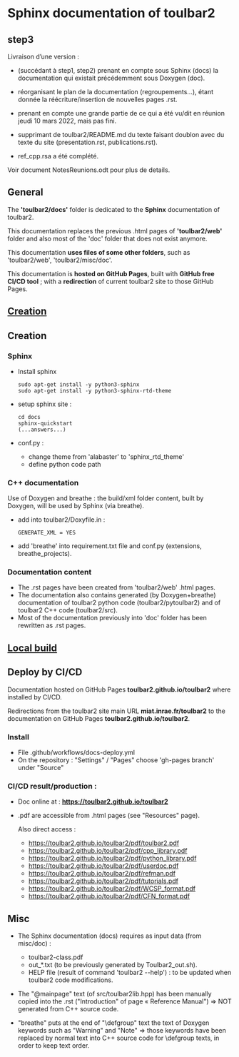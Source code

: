 # Sphinx documentation of toulbar2

## step3

Livraison d’une version :

- (succédant à step1, step2) prenant en compte sous Sphinx (docs) la documentation qui existait précédemment sous Doxygen (doc).
- réorganisant le plan de la documentation (regroupements…), étant donnée la réécriture/insertion de nouvelles pages .rst.
- prenant en compte une grande partie de ce qui a été vu/dit en réunion jeudi 10 mars 2022, mais pas fini.

- supprimant de toulbar2/README.md du texte faisant doublon avec du texte du site (presentation.rst, publications.rst).
- ref_cpp.rsa a été complété.

Voir document NotesReunions.odt pour plus de details.


## General

The **'toulbar2/docs'** folder is dedicated to the **Sphinx** documentation of toulbar2.

This documentation replaces the previous .html pages of **'toulbar2/web'** folder and also most of the 'doc' folder that does not exist anymore.

This documentation **uses files of some other folders**, such as 'toulbar2/web', 'toulbar2/misc/doc'.

This documentation is **hosted on GitHub Pages**, built with **GitHub free CI/CD tool** ; with a **redirection** of current toulbar2 site to those GitHub Pages.

## [Creation](README/creation.md)
## Creation

### Sphinx

- Install sphinx

      sudo apt-get install -y python3-sphinx
      sudo apt-get install -y python3-sphinx-rtd-theme

- setup sphinx site  :

      cd docs
      sphinx-quickstart
      (...answers...)

- conf.py :

  - change theme from 'alabaster' to 'sphinx_rtd_theme'
  - define python code path

### C++ documentation

Use of Doxygen and breathe : the build/xml folder content, built by Doxygen,
will be used by Sphinx (via breathe).

- add into toulbar2/Doxyfile.in :

      GENERATE_XML = YES

- add 'breathe' into requirement.txt file and conf.py
  (extensions, breathe_projects).

### Documentation content

- The .rst pages have been created from 'toulbar2/web' .html pages.
- The documentation also contains generated (by Doxygen+breathe) 
  documentation of toulbar2 python code (toulbar2/pytoulbar2) and
  of toulbar2 C++ code (toulbar2/src).
- Most of the documentation previously into 'doc' folder has been rewritten
  as .rst pages.

## [Local build](README/local_build.md)

## Deploy by CI/CD

Documentation hosted on GitHub Pages **toulbar2.github.io/toulbar2** where
installed by CI/CD.

Redirections from the toulbar2 site main URL
**miat.inrae.fr/toulbar2** to the documentation on GitHub Pages
**toulbar2.github.io/toulbar2**.

### Install

- File .github/workflows/docs-deploy.yml
- On the repository :
  "Settings" / "Pages" choose 'gh-pages branch' under "Source"

### CI/CD result/production :

  - Doc online at : **https://toulbar2.github.io/toulbar2**

  - .pdf are accessible from .html pages (see "Resources" page).

    Also direct access :

    - https://toulbar2.github.io/toulbar2/pdf/toulbar2.pdf 
    - https://toulbar2.github.io/toulbar2/pdf/cpp_library.pdf  
    - https://toulbar2.github.io/toulbar2/pdf/python_library.pdf  
    - https://toulbar2.github.io/toulbar2/pdf/userdoc.pdf  
    - https://toulbar2.github.io/toulbar2/pdf/refman.pdf  
    - https://toulbar2.github.io/toulbar2/pdf/tutorials.pdf  
    - https://toulbar2.github.io/toulbar2/pdf/WCSP_format.pdf  
    - https://toulbar2.github.io/toulbar2/pdf/CFN_format.pdf  

## Misc

- The Sphinx documentation (docs) requires as input data (from misc/doc) :

  - toulbar2-class.pdf 
  - out_*.txt (to be previously generated by Toulbar2_out.sh).
  - HELP file (result of command 'toulbar2 --help') : to be updated when
    toulbar2 code modifications.

- The "@mainpage" text (of src/toulbar2lib.hpp) has been manually copied into
  the .rst ("Introduction" of page « Reference Manual") => NOT generated from
  C++ source code.
- "breathe" puts at the end of "\defgroup" text the text of Doxygen keywords
  such as "Warning" and "Note" => those keywords have been replaced by normal
  text into C++ source code for \defgroup texts, in order to keep text order.

